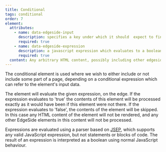 ```yaml
---
title: Conditional
tags: conditional
order: 7
element:
  attributes:
    - name: data-edgeside-input
      description: specifies a key under which it should  expect to find data
      required: true
    - name: data-edgeside-expression
      description: a javascript expression which evaluates to a boolean and can refer to any data available under the given key
      required: true
  content: Any arbitrary HTML content, possibly including other edgeside elements.
---
```

The conditional element is used where we wish to either include or not include some part of a page, depending on a conditional expression which can refer to the element's input data.

The element will evaluate the given expression, on the edge. If the expression evaluates to 'true' the contents of this element will be processed exactly as it would have been if this element were not there. If the expression evaluates to 'false', the contents of the element will be skipped. In this case any HTML content of the element will not be rendered, and any other EdgeSide elements in this content will not be processed.

Expressions are evaluated using a parser based on [JSEP](https://ericsmekens.github.io/jsep/), which supports any valid JavaScript expression, but not statements or blocks of code. The result of an expression is interpreted as a boolean using normal JavaScript behaviour.


